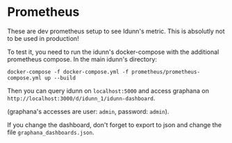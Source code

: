 # Prometheus

These are dev prometheus setup to see Idunn's metric.
This is absolutly not to be used in production!

To test it, you need to run the idunn's docker-compose with the additional prometheus compose.
In the main idunn's directory:

`docker-compose -f docker-compose.yml -f prometheus/prometheus-compose.yml up --build`

Then you can query idunn on `localhost:5000` and access graphana on `http://localhost:3000/d/idunn_1/idunn-dashboard`.

(graphana's accesses are user: `admin`, password: `admin`).

If you change the dashboard, don't forget to export to json  and change the file `graphana_dashboards.json`.
